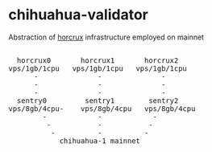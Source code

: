 # chihuahua-validator

Abstraction of [horcrux](https://github.com/strangelove-ventures/horcrux) infrastructure employed on mainnet
<pre>

  horcrux0       horcrux1       horcrux2
vps/1gb/1cpu   vps/1gb/1cpu   vps/1gb/1cpu
      -              -              -
      -              -              -
      -              -              -
  sentry0         sentry1        sentry2
vps/8gb/4cpu-    vps/8gb/4cpu   vps/8gb/4cpu
        -            -            -
         -           -           -
          -          -          -
            chihuahua-1 mainnet</pre>
